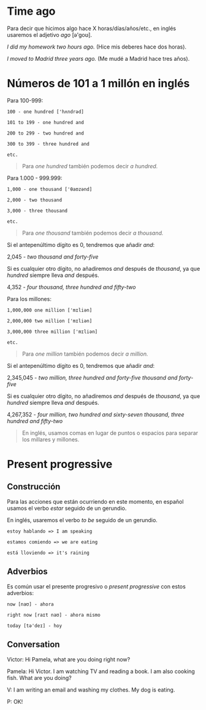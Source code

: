 # Time ago

Para decir que hicimos algo hace X horas/días/años/etc., en inglés usaremos el adjetivo *ago* [ə'goʊ].

*I did my homework two hours ago.* (Hice mis deberes hace dos horas).

*I moved to Madrid three years ago.* (Me mudé a Madrid hace tres años).

# Números de 101 a 1 millón en inglés

Para 100-999:

    100 - one hundred ['hʌndrəd]

    101 to 199 - one hundred and
    
    200 to 299 - two hundred and

    300 to 399 - three hundred and
    
    etc.

> Para *one hundred* también podemos decir *a hundred.*

Para 1.000 - 999.999:

    1,000 - one thousand ['θaʊzənd] 

    2,000 - two thousand
    
    3,000 - three thousand
    
    etc.

> Para *one thousand* también podemos decir *a thousand.*

Si el antepenúltimo dígito es 0, tendremos que añadir *and*:

2,045 - *two thousand and forty-five*

Si es cualquier otro dígito, no añadiremos *and* después de *thousand*, ya que *hundred* siempre lleva *and* después.

4,352 - *four thousand, three hundred and fifty-two*

Para los millones:

    1,000,000 one million ['mɪliən]

    2,000,000 two million ['mɪliən]

    3,000,000 three million ['mɪliən]

    etc.

> Para *one million* también podemos decir *a million.*

Si el antepenúltimo dígito es 0, tendremos que añadir *and*:

2,345,045 - *two million, three hundred and forty-five thousand and forty-five*

Si es cualquier otro dígito, no añadiremos *and* después de *thousand*, ya que *hundred* siempre lleva *and* después.

4,267,352 - *four million, two hundred and sixty-seven thousand, three hundred and fifty-two*

> En inglés, usamos comas en lugar de puntos o espacios para separar los millares y millones.

# Present progressive

## Construcción

Para las acciones que están ocurriendo en este momento, en español usamos el verbo *estar* seguido de un gerundio.

En inglés, usaremos el verbo *to be* seguido de un gerundio.

    estoy hablando => I am speaking
    
    estamos comiendo => we are eating
    
    está lloviendo => it's raining

## Adverbios

Es común usar el presente progresivo o *present progressive* con estos adverbios:

    now [naʊ] - ahora

    right now [raɪt naʊ] - ahora mismo 

    today [tə'deɪ] - hoy

## Conversation

Victor: Hi Pamela, what are you doing right now?

Pamela: Hi Victor. I am watching TV and reading a book. I am also cooking fish. What are you doing?

V: I am writing an email and washing my clothes. My dog is eating.

P: OK!